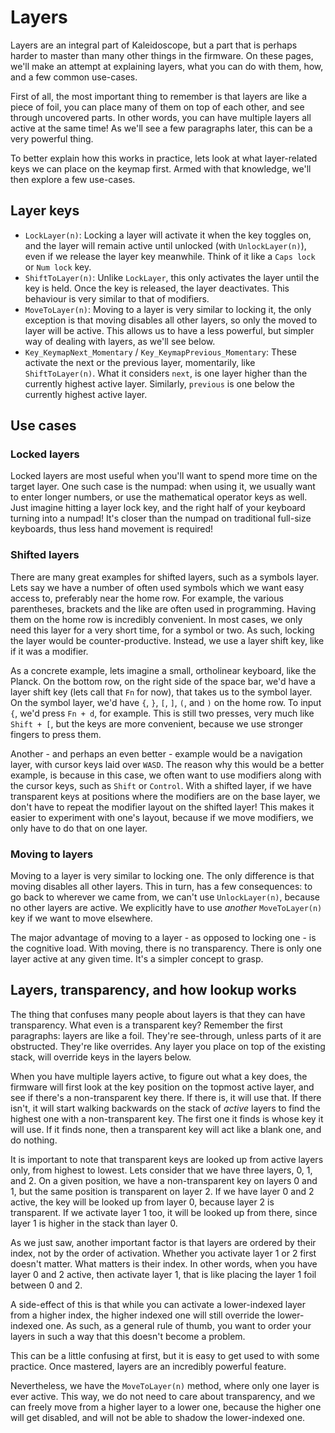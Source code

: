 # Layers

Layers are an integral part of Kaleidoscope, but a part that is perhaps harder
to master than many other things in the firmware. On these pages, we'll make an
attempt at explaining layers, what you can do with them, how, and a few common
use-cases.

First of all, the most important thing to remember is that layers are like a
piece of foil, you can place many of them on top of each other, and see through
uncovered parts. In other words, you can have multiple layers all active at the
same time! As we'll see a few paragraphs later, this can be a very powerful
thing.

To better explain how this works in practice, lets look at what layer-related
keys we can place on the keymap first. Armed with that knowledge, we'll then
explore a few use-cases.

## Layer keys

- `LockLayer(n)`: Locking a layer will activate it when the key toggles on, and
  the layer will remain active until unlocked (with `UnlockLayer(n)`), even if
  we release the layer key meanwhile. Think of it like a `Caps lock` or `Num
  lock` key.
- `ShiftToLayer(n)`: Unlike `LockLayer`, this only activates the layer until the
  key is held. Once the key is released, the layer deactivates. This behaviour
  is very similar to that of modifiers.
- `MoveToLayer(n)`: Moving to a layer is very similar to locking it, the only
  exception is that moving disables all other layers, so only the moved to layer
  will be active. This allows us to have a less powerful, but simpler way of
  dealing with layers, as we'll see below.
- `Key_KeymapNext_Momentary` / `Key_KeymapPrevious_Momentary`: These activate
  the next or the previous layer, momentarily, like `ShiftToLayer(n)`. What it
  considers `next`, is one layer higher than the currently highest active layer.
  Similarly, `previous` is one below the currently highest active layer.

## Use cases

### Locked layers

Locked layers are most useful when you'll want to spend more time on the target
layer. One such case is the numpad: when using it, we usually want to enter
longer numbers, or use the mathematical operator keys as well. Just imagine
hitting a layer lock key, and the right half of your keyboard turning into a
numpad! It's closer than the numpad on traditional full-size keyboards, thus
less hand movement is required!

### Shifted layers

There are many great examples for shifted layers, such as a symbols layer. Lets
say we have a number of often used symbols which we want easy access to,
preferably near the home row. For example, the various parentheses, brackets and
the like are often used in programming. Having them on the home row is
incredibly convenient. In most cases, we only need this layer for a very short
time, for a symbol or two. As such, locking the layer would be
counter-productive. Instead, we use a layer shift key, like if it was a
modifier.

As a concrete example, lets imagine a small, ortholinear keyboard, like the
Planck. On the bottom row, on the right side of the space bar, we'd have a layer
shift key (lets call that `Fn` for now), that takes us to the symbol layer. On
the symbol layer, we'd have `{`, `}`, `[`, `]`, `(`, and `)` on the home row. To
input `{`, we'd press `Fn + d`, for example. This is still two presses, very
much like `Shift + [`, but the keys are more convenient, because we use stronger
fingers to press them.

Another - and perhaps an even better - example would be a navigation layer, with
cursor keys laid over `WASD`. The reason why this would be a better example, is
because in this case, we often want to use modifiers along with the cursor keys,
such as `Shift` or `Control`. With a shifted layer, if we have transparent keys
at positions where the modifiers are on the base layer, we don't have to repeat
the modifier layout on the shifted layer! This makes it easier to experiment
with one's layout, because if we move modifiers, we only have to do that on one
layer.

### Moving to layers

Moving to a layer is very similar to locking one. The only difference is that
moving disables all other layers. This in turn, has a few consequences: to go
back to wherever we came from, we can't use `UnlockLayer(n)`, because no other
layers are active. We explicitly have to use _another_ `MoveToLayer(n)` key if
we want to move elsewhere.

The major advantage of moving to a layer - as opposed to locking one - is the
cognitive load. With moving, there is no transparency. There is only one layer
active at any given time. It's a simpler concept to grasp.

## Layers, transparency, and how lookup works

The thing that confuses many people about layers is that they can have
transparency. What even is a transparent key? Remember the first paragraphs:
layers are like a foil. They're see-through, unless parts of it are obstructed.
They're like overrides. Any layer you place on top of the existing stack, will
override keys in the layers below.

When you have multiple layers active, to figure out what a key does, the
firmware will first look at the key position on the topmost active layer, and
see if there's a non-transparent key there. If there is, it will use that. If
there isn't, it will start walking backwards on the stack of _active_ layers to
find the highest one with a non-transparent key. The first one it finds is whose
key it will use. If it finds none, then a transparent key will act like a blank
one, and do nothing.

It is important to note that transparent keys are looked up from active layers
only, from highest to lowest. Lets consider that we have three layers, 0, 1,
and 2. On a given position, we have a non-transparent key on layers 0 and 1, but
the same position is transparent on layer 2. If we have layer 0 and 2 active,
the key will be looked up from layer 0, because layer 2 is transparent. If we
activate layer 1 too, it will be looked up from there, since layer 1 is higher
in the stack than layer 0.

As we just saw, another important factor is that layers are ordered by their
index, not by the order of activation. Whether you activate layer 1 or 2 first
doesn't matter. What matters is their index. In other words, when you have layer
0 and 2 active, then activate layer 1, that is like placing the layer 1 foil
between 0 and 2.

A side-effect of this is that while you can activate a lower-indexed layer from
a higher index, the higher indexed one will still override the lower-indexed
one. As such, as a general rule of thumb, you want to order your layers in such
a way that this doesn't become a problem.

This can be a little confusing at first, but it is easy to get used to with some
practice. Once mastered, layers are an incredibly powerful feature.

Nevertheless, we have the `MoveToLayer(n)` method, where only one layer is ever
active. This way, we do not need to care about transparency, and we can freely
move from a higher layer to a lower one, because the higher one will get
disabled, and will not be able to shadow the lower-indexed one.
